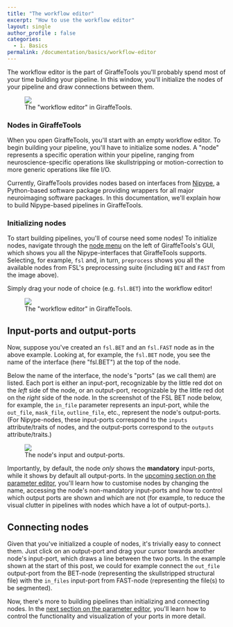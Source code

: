 ```yaml
---
title: "The workflow editor"
excerpt: "How to use the workflow editor"
layout: single
author_profile : false
categories:
  - 1. Basics
permalink: /documentation/basics/workflow-editor
---
```


The workflow editor is the part of GiraffeTools you'll probably spend most of your
time building your pipeline. In this window, you'll initialize the nodes of
your pipeline and draw connections between them.

<figure>
	<a href="{{ site.url }}{{ site.baseurl }}/documentation/images/workflow_editor.png"><img
    src="{{ site.url }}{{ site.baseurl }}/{{ example_path }}/documentation/images/workflow_editor.png"></a>
	<figcaption>The "workflow editor" in GiraffeTools.</figcaption>
</figure>

### Nodes in GiraffeTools
When you open GiraffeTools, you'll start with an empty workflow editor. To begin
building your pipeline, you'll have to initialize some nodes. A "node" represents
a specific operation within your pipeline, ranging from neuroscience-specific
operations like skullstripping or motion-correction to more generic operations
like file I/O.

Currently, GiraffeTools provides nodes based on interfaces from
[Nipype](http://nipype.readthedocs.io/en/latest/), a Python-based software
package providing wrappers for all major neuroimaging software packages.
In this documentation, we'll explain how to build Nipype-based
pipelines in GiraffeTools.

### Initializing nodes
To start building pipelines, you'll of course need some nodes!
To initialize nodes, navigate through the [node menu](/GiraffeTools/documentation/basics/node-menu) 
on the left of GiraffeTools's GUI, which shows you all the Nipype-interfaces
that GiraffeTools supports. Selecting, for example, `fsl` and, in turn, `preprocess`
shows you all the available nodes from FSL's preprocessing suite (including
`BET` and `FAST` from the image above). 


Simply drag your node of choice (e.g. `fsl.BET`) into the workflow editor!

<!-- Change this to drag and drop node gif -->
<figure>
	<a href="{{ site.url }}{{ site.baseurl }}/documentation/images/init_nodes.png"><img
    src="{{ site.url }}{{ site.baseurl }}/{{ example_path }}/documentation/images/init_nodes.png"></a>
	<figcaption>The "workflow editor" in GiraffeTools.</figcaption>
</figure>


## Input-ports and output-ports
Now, suppose you've created an `fsl.BET` and an `fsl.FAST` node as in the above
example. Looking at, for example, the `fsl.BET` node, you see the name of the
interface (here "fsl.BET") at the top of the node. 

Below the name of the interface, the node's "ports" (as we call them) are listed.
Each port is either an input-port, recognizable by the little red dot on the
*left* side of the node, or an output-port, recognizable by the little red dot
on the *right* side of the node. In the screenshot of the FSL BET node below,
for example, the `in_file` parameter represents an input-port, while the
`out_file`, `mask_file`, `outline_file`, etc., represent the node's output-ports.
(For Nipype-nodes, these input-ports correspond to the `inputs` attribute/traits
of nodes, and the output-ports correspond to the `outputs` attribute/traits.)

<!-- Change to GiraffeTools image -->
<figure>
	<a href="{{ site.url }}{{ site.baseurl }}/documentation/images/closeup_node_edited.png"><img
    src="{{ site.url }}{{ site.baseurl }}/{{ example_path }}/documentation/images/closeup_node_edited.png"></a>
	<figcaption>The node's input and output-ports.</figcaption>
</figure>

Importantly, by default, the node *only* shows the **mandatory** input-ports,
while it shows by default all output-ports. In the
[upcoming section on the parameter editor](/GiraffeTools/documentation/basics/parameter-editor),
you'll learn how to customise nodes by changing the name, accessing the node's non-mandatory
input-ports and how to control which output ports are shown and which are not (for example,
to reduce the visual clutter in pipelines with nodes which have a lot of
output-ports.).

## Connecting nodes
Given that you've initialized a couple of nodes, it's trivially easy to connect
them. Just click on an output-port and drag your cursor towards another node's
input-port, which draws a line between the two ports. In the example shown at
the start of this post, we could for example connect the `out_file` output-port
from the BET-node (representing the skullstripped structural file) with the
`in_files` input-port from FAST-node (representing the file(s) to be segmented).

<!-- GIF? -->

Now, there's more to building pipelines than initializing and connecting nodes.
In the [next section on the parameter editor](/GiraffeTools/documentation/basics/parameter-editor),
you'll learn how to control the functionality and visualization of your ports
in more detail.
